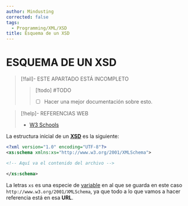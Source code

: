 ```yaml
---
author: Mindusting
corrected: false
tags:
  - Programming/XML/XSD
title: Esquema de un XSD
---
```


# ESQUEMA DE UN XSD

> [!fail]- ESTE APARTADO ESTÁ INCOMPLETO
> > [!todo] #TODO
> > - [ ] Hacer una mejor documentación sobre esto.

> [!help]- REFERENCIAS WEB
> - [W3 Schools](https://www.w3schools.com/xml/schema_schema.asp)

La estructura inicial de un [**XSD**](./xsd.md) es la siguiente:

```xsd
<?xml version="1.0" encoding="UTF-8"?>
<xs:schema xmlns:xs="http://www.w3.org/2001/XMLSchema">

<!-- Aquí va el contenido del archivo -->

</xs:schema>
```

La letras `xs` es una especie de [variable](../../pc/pc_variable.md) en al que se guarda en este caso `http://www.w3.org/2001/XMLSchema`, ya que todo a lo que vamos a hacer referencia está en esa **URL**.

